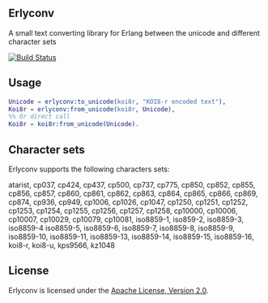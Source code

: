 ## Erlyconv
A small text converting library for Erlang between the unicode and different character sets

[![Build Status](https://api.travis-ci.org/eugenehr/erlyconv.svg?branch=master)](https://travis-ci.org/eugenehr/erlyconv)

## Usage
```erlang
Unicode = erlyconv:to_unicode(koi8r, "KOI8-r encoded text"),
Koi8r = erlyconv:from_unicode(koi8r, Unicode),
%% Or direct call
Koi8r = koi8r:from_unicode(Unicode).
```

## Character sets

Erlyconv supports the following characters sets:

atarist, cp037, cp424, cp437, cp500, cp737, cp775, cp850, cp852, cp855, cp856,
cp857, cp860, cp861, cp862, cp863, cp864, cp865, cp866, cp869, cp874, cp936, cp949,
cp1006, cp1026, cp1047, cp1250, cp1251, cp1252, cp1253, cp1254, cp1255, cp1256, cp1257, cp1258,
cp10000, cp10006, cp10007, cp10029, cp10079, cp10081, iso8859-1, iso859-2, iso8859-3, iso8859-4
iso8859-5, iso8859-6, iso8859-7, iso8859-8, iso8859-9, iso8859-10, iso8859-11, iso8859-13, iso8859-14,
iso8859-15, iso8859-16, koi8-r, koi8-u, kps9566, kz1048

## License

Erlyconv is licensed under the [Apache License, Version 2.0](http://www.apache.org/licenses/LICENSE-2.0).